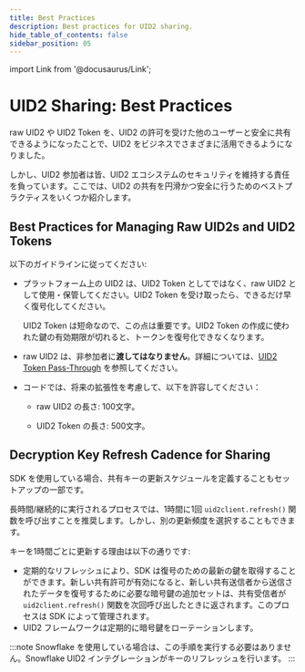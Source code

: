 ```yaml
---
title: Best Practices
description: Best practices for UID2 sharing.
hide_table_of_contents: false
sidebar_position: 05
---
```


import Link from '@docusaurus/Link';

# UID2 Sharing: Best Practices

raw UID2 や UID2 Token を、UID2 の許可を受けた他のユーザーと安全に共有できるようになったことで、UID2 をビジネスでさまざまに活用できるようになりました。

しかし、UID2 参加者は皆、UID2 エコシステムのセキュリティを維持する責任を負っています。ここでは、UID2 の共有を円滑かつ安全に行うためのベストプラクティスをいくつか紹介します。

<!-- In this file:

- [Best Practices for Managing Raw UID2s and UID2 Tokens](#best-practices-for-managing-raw-uid2s-and-uid2-tokens)
- [Decryption Key Refresh Cadence for Sharing](#decryption-key-refresh-cadence-for-sharing) -->

## Best Practices for Managing Raw UID2s and UID2 Tokens

以下のガイドラインに従ってください:
- プラットフォーム上の UID2 は、UID2 Token としてではなく、raw UID2 として使用・保管してください。UID2 Token を受け取ったら、できるだけ早く復号化してください。

  UID2 Token は短命なので、この点は重要です。UID2 Token の作成に使われた鍵の有効期限が切れると、トークンを復号化できなくなります。

- raw UID2 は、非参加者に**渡してはなりません**。詳細については、[UID2 Token Pass-Through](sharing-tokenized-overview.md#uid2-token-pass-through) を参照してください。

- コードでは、将来の拡張性を考慮して、以下を許容してください：

  - raw UID2 の長さ: 100文字。

  - UID2 Token の長さ: 500文字。

## Decryption Key Refresh Cadence for Sharing

SDK を使用している場合、共有キーの更新スケジュールを定義することもセットアップの一部です。

長時間/継続的に実行されるプロセスでは、1時間に1回 `uid2client.refresh()` 関数を呼び出すことを推奨します。しかし、別の更新頻度を選択することもできます。

キーを1時間ごとに更新する理由は以下の通りです:

- 定期的なリフレッシュにより、SDK は復号のための最新の鍵を取得することができます。新しい共有許可が有効になると、新しい共有送信者から送信されたデータを復号するために必要な暗号鍵の追加セットは、共有受信者が `uid2client.refresh()` 関数を次回呼び出したときに返されます。このプロセスは SDK によって管理されます。
- UID2 フレームワークは定期的に暗号鍵をローテーションします。

:::note
Snowflake を使用している場合は、この手順を実行する必要はありません。Snowflake UID2 インテグレーションがキーのリフレッシュを行います。
:::
